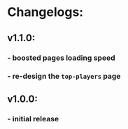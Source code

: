 # Changelogs:
## v1.1.0:
### - boosted pages loading speed
### - re-design the `top-players` page
## v1.0.0:
### - initial release